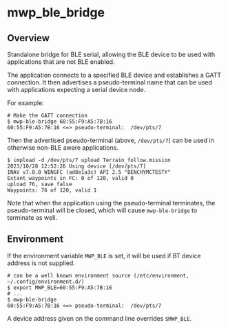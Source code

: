 # mwp_ble_bridge

## Overview

Standalone bridge for BLE serial, allowing the BLE device to be used with applications that are not BLE enabled.

The application connects to a specified BLE device and establishes a GATT connection. It then advertises a pseudo-terminal name that can be used with applications expecting a serial device node.

For example:

```
# Make the GATT connection
$ mwp-ble-bridge 60:55:F9:A5:7B:16
60:55:F9:A5:7B:16 <=> pseudo-terminal:  /dev/pts/7
```

Then the advertised pseudo-terminal (above, `/dev/pts/7`) can be used in otherwise non-BLE aware applications.

``` shell
$ impload -d /dev/pts/7 upload Terrain_follow.mission
2023/10/28 12:52:26 Using device [/dev/pts/7]
INAV v7.0.0 WINGFC (ad8e1a3c) API 2.5 "BENCHYMCTESTY"
Extant waypoints in FC: 0 of 120, valid 0
upload 76, save false
Waypoints: 76 of 120, valid 1
```

Note that when the application using the pseudo-terminal terminates, the  pseudo-terminal will be closed, which will cause `mwp-ble-bridge` to terminate as well.

## Environment

If the environment variable `MWP_BLE` is set, it will be used if BT device address is not supplied.

``` shell
# can be a well known environment source (/etc/environment, ~/.config/environment.d/)
$ export MWP_BLE=60:55:F9:A5:7B:16
# ...
$ mwp-ble-bridge
60:55:F9:A5:7B:16 <=> pseudo-terminal:  /dev/pts/7
```

A device address given on the command line overrides `$MWP_BLE`.
